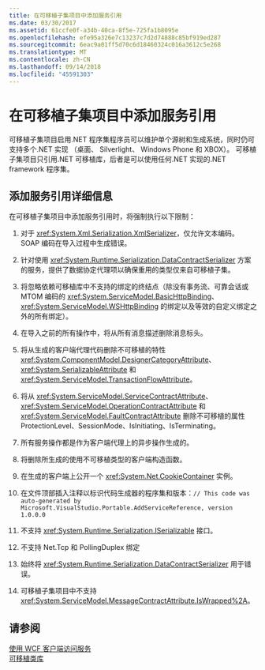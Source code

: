 ```yaml
---
title: 在可移植子集项目中添加服务引用
ms.date: 03/30/2017
ms.assetid: 61ccfe0f-a34b-40ca-8f5e-725fa1b8095e
ms.openlocfilehash: efe95a326e7c13237c7d2d74888c85bf919ed287
ms.sourcegitcommit: 6eac9a01ff5d70c6d18460324c016a3612c5e268
ms.translationtype: MT
ms.contentlocale: zh-CN
ms.lasthandoff: 09/14/2018
ms.locfileid: "45591303"
---
```

# <a name="add-service-reference-in-a-portable-subset-project"></a>在可移植子集项目中添加服务引用
可移植子集项目启用.NET 程序集程序员可以维护单个源树和生成系统，同时仍可支持多个.NET 实现 （桌面、 Silverlight、 Windows Phone 和 XBOX）。 可移植子集项目只引用.NET 可移植库，后者是可以使用任何.NET 实现的.NET framework 程序集。  
  
## <a name="add-service-reference-details"></a>添加服务引用详细信息  
 在可移植子集项目中添加服务引用时，将强制执行以下限制：   
  
1.  对于 <xref:System.Xml.Serialization.XmlSerializer>，仅允许文本编码。 SOAP 编码在导入过程中生成错误。  
  
2.  针对使用 <xref:System.Runtime.Serialization.DataContractSerializer> 方案的服务，提供了数据协定代理项以确保重用的类型仅来自可移植子集。  
  
3.  将忽略依赖可移植库中不支持的绑定的终结点（除没有事务流、可靠会话或 MTOM 编码的 <xref:System.ServiceModel.BasicHttpBinding>、<xref:System.ServiceModel.WSHttpBinding> 的绑定以及等效的自定义绑定之外的所有绑定）。  
  
4.  在导入之前的所有操作中，将从所有消息描述删除消息标头。  
  
5.  将从生成的客户端代理代码删除不可移植的特性 <xref:System.ComponentModel.DesignerCategoryAttribute>、<xref:System.SerializableAttribute> 和 <xref:System.ServiceModel.TransactionFlowAttribute>。  
  
6.  将从 <xref:System.ServiceModel.ServiceContractAttribute>、<xref:System.ServiceModel.OperationContractAttribute> 和 <xref:System.ServiceModel.FaultContractAttribute> 删除不可移植的属性 ProtectionLevel、SessionMode、IsInitiating、IsTerminating。  
  
7.  所有服务操作都是作为客户端代理上的异步操作生成的。  
  
8.  将删除所生成的使用不可移植类型的客户端构造函数。  
  
9. 在生成的客户端上公开一个 <xref:System.Net.CookieContainer> 实例。  
  
10. 在文件顶部插入注释以标识代码生成器的程序集和版本：`// This code was auto-generated by Microsoft.VisualStudio.Portable.AddServiceReference, version 1.0.0.0`  
  
11. 不支持 <xref:System.Runtime.Serialization.ISerializable> 接口。  
  
12. 不支持 Net.Tcp 和 PollingDuplex 绑定  
  
13. 始终将 <xref:System.Runtime.Serialization.DataContractSerializer> 用于错误。  
  
14. 可移植子集项目中不支持 <xref:System.ServiceModel.MessageContractAttribute.IsWrapped%2A>。  
  
## <a name="see-also"></a>请参阅  
 [使用 WCF 客户端访问服务](../../../docs/framework/wcf/accessing-services-using-a-wcf-client.md)  
 [可移植类库](../../standard/cross-platform/cross-platform-development-with-the-portable-class-library.md)
